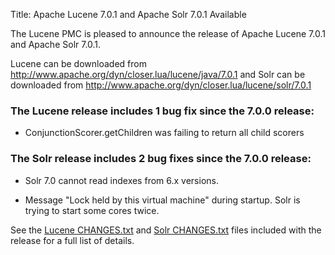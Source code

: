 Title: Apache Lucene 7.0.1 and Apache Solr 7.0.1 Available

The Lucene PMC is pleased to announce the release of Apache Lucene 7.0.1 and Apache Solr 7.0.1.

Lucene can be downloaded from <http://www.apache.org/dyn/closer.lua/lucene/java/7.0.1>
and Solr can be downloaded from <http://www.apache.org/dyn/closer.lua/lucene/solr/7.0.1>

### The Lucene release includes 1 bug fix since the 7.0.0 release:

 * ConjunctionScorer.getChildren was failing to return all child scorers

### The Solr release includes 2 bug fixes since the 7.0.0 release:

 * Solr 7.0 cannot read indexes from 6.x versions.

 * Message "Lock held by this virtual machine" during startup.  Solr is trying to start some cores twice.

See the [Lucene CHANGES.txt](/core/7_0_1/changes/Changes.html) and
[Solr CHANGES.txt](/solr/7_0_1/changes/Changes.html) files included
with the release for a full list of details.

